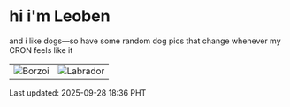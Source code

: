 # hi i'm Leoben

and i like dogs—so have some random dog pics that change whenever my CRON feels like it

|  |  |
|--------|----------|
| ![Borzoi](https://random-dog-vercel.vercel.app/api/random-borzoi?v=1759055787) | ![Labrador](https://random-dog-vercel.vercel.app/api/random-labrador?v=1759055787) |

Last updated: 2025-09-28 18:36 PHT
